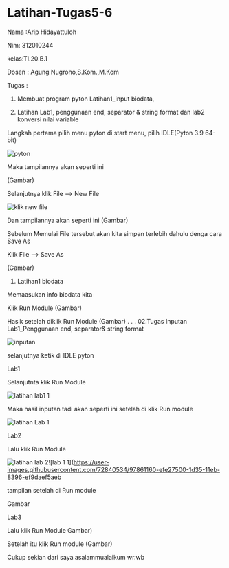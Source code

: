 # Latihan-Tugas5-6
Nama  :Arip Hidayattuloh

Nim: 312010244

kelas:TI.20.B.1

Dosen : Agung Nugroho,S.Kom.,M.Kom

Tugas : 

01. Membuat program pyton Latihan1_input biodata, 

02. Latihan Lab1, penggunaan end, separator & string format dan lab2 konversi nilai variable

Langkah pertama pilih menu pyton di start menu, pilih IDLE(Pyton  3.9 64-bit)

![pyton](https://user-images.githubusercontent.com/72840534/97858536-df300000-1d31-11eb-93bd-686873e56aee.png)

Maka tampilannya akan seperti ini

(Gambar)

Selanjutnya klik File --> New File

![klik new file](https://user-images.githubusercontent.com/72840534/97858781-3f26a680-1d32-11eb-955f-8891f86f4043.png)

Dan tampilannya akan seperti ini 
(Gambar)

Sebelum Memulai File tersebut akan kita simpan terlebih dahulu denga cara Save As

Klik File --> Save As

(Gambar)

01. Latihan1 biodata

Memaasukan info biodata kita

Klik Run Module
(Gambar)

Hasik setelah diklik Run Module
(Gambar)
.
.
.
02.Tugas Inputan Lab1_Penggunaan end, separator& string format


![inputan](https://user-images.githubusercontent.com/72840534/97859699-911bfc00-1d33-11eb-9ef1-b8b392ab5c65.png)


selanjutnya ketik di IDLE pyton

Lab1

Selanjutnta klik Run Module

![latihan lab1 1](https://user-images.githubusercontent.com/72840534/97859845-bf99d700-1d33-11eb-9775-469149a916b6.png)

Maka hasil inputan tadi akan seperti ini setelah di klik Run module

![latihan Lab 1](https://user-images.githubusercontent.com/72840534/97860129-2dde9980-1d34-11eb-8cf7-d7809e1f35a4.png)

Lab2

Lalu klik Run Module

![latihan lab 2](https://user-images.githubusercontent.com/72840534/97860252-6b432700-1d34-11eb-94da-e6cab64ca530.png)![lab 1 1](https://user-images.githubusercontent.com/72840534/97861160-efe27500-1d35-11eb-8396-ef9daef5aeb


tampilan setelah di Run  module

Gambar

Lab3

Lalu klik Run Module
Gambar)


Setelah itu klik Run module
(Gambar)


Cukup sekian dari saya asalammualaikum wr.wb
